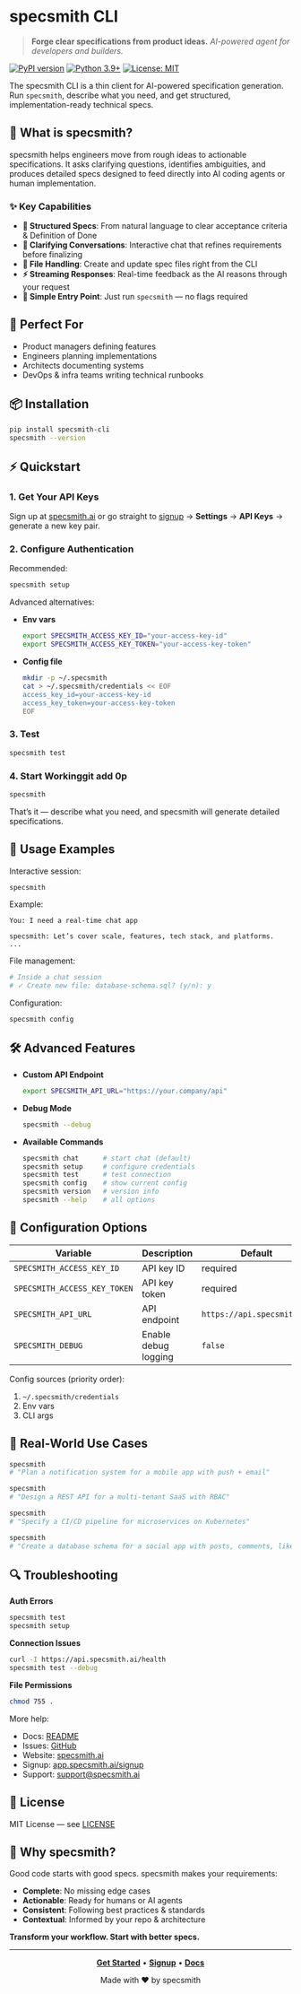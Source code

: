 # specsmith CLI

> **Forge clear specifications from product ideas.**
> *AI-powered agent for developers and builders.*

[![PyPI version](https://badge.fury.io/py/specsmith-cli.svg)](https://badge.fury.io/py/specsmith-cli)
[![Python 3.9+](https://img.shields.io/badge/python-3.9+-blue.svg)](https://www.python.org/downloads/)
[![License: MIT](https://img.shields.io/badge/License-MIT-yellow.svg)](https://opensource.org/licenses/MIT)

The specsmith CLI is a thin client for AI-powered specification generation. Run `specsmith`, describe what you need, and get structured, implementation-ready technical specs.

## 🚀 What is specsmith?

specsmith helps engineers move from rough ideas to actionable specifications. It asks clarifying questions, identifies ambiguities, and produces detailed specs designed to feed directly into AI coding agents or human implementation.

### ✨ Key Capabilities

* **🧠 Structured Specs**: From natural language to clear acceptance criteria & Definition of Done
* **💬 Clarifying Conversations**: Interactive chat that refines requirements before finalizing
* **📁 File Handling**: Create and update spec files right from the CLI
* **⚡ Streaming Responses**: Real-time feedback as the AI reasons through your request
* **🎯 Simple Entry Point**: Just run `specsmith` — no flags required

## 🎯 Perfect For

* Product managers defining features
* Engineers planning implementations
* Architects documenting systems
* DevOps & infra teams writing technical runbooks

## 📦 Installation

```bash
pip install specsmith-cli
specsmith --version
```

## ⚡ Quickstart

### 1. Get Your API Keys

Sign up at [specsmith.ai](https://specsmith.ai) or go straight to [signup](https://app.specsmith.ai/signup) → **Settings** → **API Keys** → generate a new key pair.

### 2. Configure Authentication

Recommended:

```bash
specsmith setup
```

Advanced alternatives:

* **Env vars**

  ```bash
  export SPECSMITH_ACCESS_KEY_ID="your-access-key-id"
  export SPECSMITH_ACCESS_KEY_TOKEN="your-access-key-token"
  ```
* **Config file**

  ```bash
  mkdir -p ~/.specsmith
  cat > ~/.specsmith/credentials << EOF
  access_key_id=your-access-key-id
  access_key_token=your-access-key-token
  EOF
  ```

### 3. Test

```bash
specsmith test
```

### 4. Start Workinggit add 0p


```bash
specsmith
```

That’s it — describe what you need, and specsmith will generate detailed specifications.

## 🎨 Usage Examples

Interactive session:

```bash
specsmith
```

Example:

```
You: I need a real-time chat app

specsmith: Let’s cover scale, features, tech stack, and platforms.
...
```

File management:

```bash
# Inside a chat session
# ✓ Create new file: database-schema.sql? (y/n): y
```

Configuration:

```bash
specsmith config
```

## 🛠️ Advanced Features

* **Custom API Endpoint**

  ```bash
  export SPECSMITH_API_URL="https://your.company/api"
  ```

* **Debug Mode**

  ```bash
  specsmith --debug
  ```

* **Available Commands**

  ```bash
  specsmith chat      # start chat (default)
  specsmith setup     # configure credentials
  specsmith test      # test connection
  specsmith config    # show current config
  specsmith version   # version info
  specsmith --help    # all options
  ```

## 🔧 Configuration Options

| Variable                     | Description          | Default                    |
| ---------------------------- | -------------------- | -------------------------- |
| `SPECSMITH_ACCESS_KEY_ID`    | API key ID           | required                   |
| `SPECSMITH_ACCESS_KEY_TOKEN` | API key token        | required                   |
| `SPECSMITH_API_URL`          | API endpoint         | `https://api.specsmith.ai` |
| `SPECSMITH_DEBUG`            | Enable debug logging | `false`                    |

Config sources (priority order):

1. `~/.specsmith/credentials`
2. Env vars
3. CLI args

## 🚀 Real-World Use Cases

```bash
specsmith
# "Plan a notification system for a mobile app with push + email"
```

```bash
specsmith
# "Design a REST API for a multi-tenant SaaS with RBAC"
```

```bash
specsmith
# "Specify a CI/CD pipeline for microservices on Kubernetes"
```

```bash
specsmith
# "Create a database schema for a social app with posts, comments, likes"
```

## 🔍 Troubleshooting

**Auth Errors**

```bash
specsmith test
specsmith setup
```

**Connection Issues**

```bash
curl -I https://api.specsmith.ai/health
specsmith test --debug
```

**File Permissions**

```bash
chmod 755 .
```

More help:

* Docs: [README](https://github.com/specsmith-ai/specsmith-cli#readme)
* Issues: [GitHub](https://github.com/specsmith-ai/specsmith-cli/issues)
* Website: [specsmith.ai](https://specsmith.ai)
* Signup: [app.specsmith.ai/signup](https://app.specsmith.ai/signup)
* Support: [support@specsmith.ai](mailto:support@specsmith.ai)

## 📄 License

MIT License — see [LICENSE](LICENSE)

## 🌟 Why specsmith?

Good code starts with good specs. specsmith makes your requirements:

* **Complete**: No missing edge cases
* **Actionable**: Ready for humans or AI agents
* **Consistent**: Following best practices & standards
* **Contextual**: Informed by your repo & architecture

**Transform your workflow. Start with better specs.**

---

<div align="center">

**[Get Started](https://specsmith.ai)** • **[Signup](https://app.specsmith.ai/signup)** • **[Docs](https://github.com/specsmith-ai/specsmith-cli#readme)**

Made with ❤️ by specsmith

</div>
